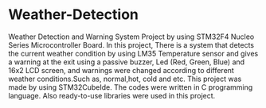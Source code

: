 # Weather-Detection
Weather Detection and Warning System Project by using STM32F4 Nucleo Series Microcontroller Board. In this project, There is a system that detects the current weather condition by using LM35 Temperature sensor and gives a warning at the exit using a passive buzzer, Led (Red, Green, Blue) and 16x2 LCD screen, and warnings were changed according to different weather conditions.Such as, normal,hot, cold and etc. This project was made by using STM32CubeIde. The codes were written in C programming language. Also ready-to-use libraries were used in this project. 
